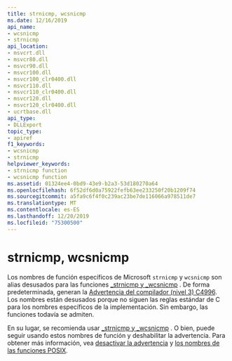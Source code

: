 ```yaml
---
title: strnicmp, wcsnicmp
ms.date: 12/16/2019
api_name:
- wcsnicmp
- strnicmp
api_location:
- msvcrt.dll
- msvcr80.dll
- msvcr90.dll
- msvcr100.dll
- msvcr100_clr0400.dll
- msvcr110.dll
- msvcr110_clr0400.dll
- msvcr120.dll
- msvcr120_clr0400.dll
- ucrtbase.dll
api_type:
- DLLExport
topic_type:
- apiref
f1_keywords:
- wcsnicmp
- strnicmp
helpviewer_keywords:
- strnicmp function
- wcsnicmp function
ms.assetid: 01324ee4-0bd9-43e9-b2a3-53d180270a64
ms.openlocfilehash: 6f52df6d0a75922fefb63ee233250f20b1209f74
ms.sourcegitcommit: a5fa9c6f4f0c239ac23be7de116066a978511de7
ms.translationtype: MT
ms.contentlocale: es-ES
ms.lasthandoff: 12/20/2019
ms.locfileid: "75300500"
---
```

# <a name="strnicmp-wcsnicmp"></a>strnicmp, wcsnicmp

Los nombres de función específicos de Microsoft `strnicmp` y `wcsnicmp` son alias desusados para las funciones [_strnicmp y _wcsnicmp](strnicmp-wcsnicmp-mbsnicmp-strnicmp-l-wcsnicmp-l-mbsnicmp-l.md) . De forma predeterminada, generan la [Advertencia del compilador (nivel 3) C4996](../../error-messages/compiler-warnings/compiler-warning-level-3-c4996.md). Los nombres están desusados porque no siguen las reglas estándar de C para los nombres específicos de la implementación. Sin embargo, las funciones todavía se admiten.

En su lugar, se recomienda usar [_strnicmp y _wcsnicmp](strnicmp-wcsnicmp-mbsnicmp-strnicmp-l-wcsnicmp-l-mbsnicmp-l.md) . O bien, puede seguir usando estos nombres de función y deshabilitar la advertencia. Para obtener más información, vea [desactivar la advertencia](../../error-messages/compiler-warnings/compiler-warning-level-3-c4996.md#turn-off-the-warning) y [los nombres de las funciones POSIX](../../error-messages/compiler-warnings/compiler-warning-level-3-c4996.md#posix-function-names).
